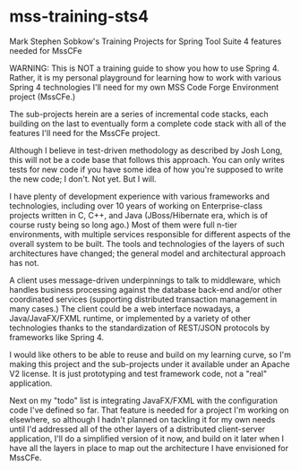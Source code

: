 # mss-training-sts4
Mark Stephen Sobkow's Training Projects for Spring Tool Suite 4 features needed for MssCFe

WARNING: This is NOT a training guide to show you how to use Spring 4.  Rather, it
is my personal playground for learning how to work with various Spring 4 technologies
I'll need for my own MSS Code Forge Environment project (MssCFe.)

The sub-projects herein are a series of incremental code stacks, each
building on the last to eventually form a complete code stack with all of the
features I'll need for the MssCFe project.

Although I believe in test-driven methodology as described by Josh Long, this will
not be a code base that follows this approach.  You can only writes tests for new
code if you have some idea of how you're supposed to write the new code; I don't.
Not yet.  But I will.

I have plenty of development experience with various frameworks and technologies,
including over 10 years of working on Enterprise-class projects written in C, C++,
and Java (JBoss/Hibernate era, which is of course rusty being so long ago.)  Most
of them were full n-tier environments, with multiple services responsible for
different aspects of the overall system to be built.  The tools and technologies
of the layers of such architectures have changed; the general model and architectural
approach has not.

A client uses message-driven underpinnings to talk to middleware, which handles business
processing against the database back-end and/or other coordinated services (supporting
distributed transaction management in many cases.)  The client could be a web interface
nowadays, a Java/JavaFX/FXML runtime, or implemented by a variety of other technologies
thanks to the standardization of REST/JSON protocols by frameworks like Spring 4.

I would like others to be able to reuse and build on my learning curve, so I'm making
this project and the sub-projects under it available under an Apache V2 license.  It is
just prototyping and test framework code, not a "real" application.

Next on my "todo" list is integrating JavaFX/FXML with the configuration code I've defined
so far.  That feature is needed for a project I'm working on elsewhere, so although I
hadn't planned on tackling it for my own needs until I'd addressed all of the other layers
of a distributed client-server application, I'll do a simplified version of it now, and
build on it later when I have all the layers in place to map out the architecture I have
envisioned for MssCFe.
